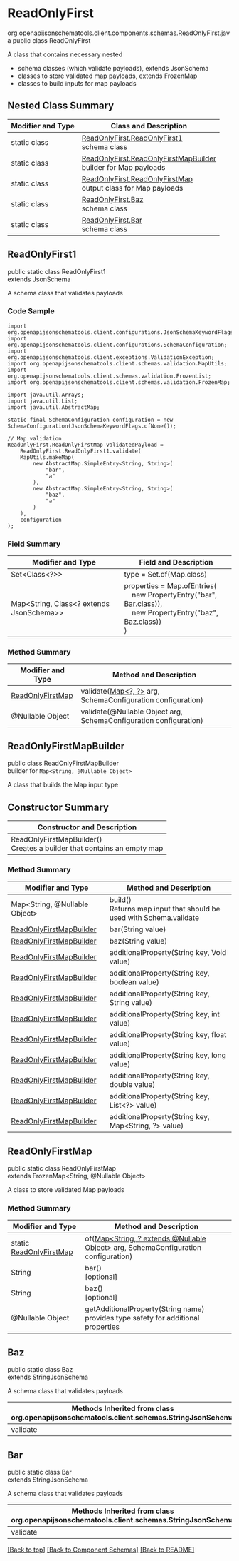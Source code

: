 # ReadOnlyFirst
org.openapijsonschematools.client.components.schemas.ReadOnlyFirst.java
public class ReadOnlyFirst

A class that contains necessary nested
- schema classes (which validate payloads), extends JsonSchema
- classes to store validated map payloads, extends FrozenMap
- classes to build inputs for map payloads

## Nested Class Summary
| Modifier and Type | Class and Description |
| ----------------- | ---------------------- |
| static class | [ReadOnlyFirst.ReadOnlyFirst1](#readonlyfirst1)<br> schema class |
| static class | [ReadOnlyFirst.ReadOnlyFirstMapBuilder](#readonlyfirstmapbuilder)<br> builder for Map payloads |
| static class | [ReadOnlyFirst.ReadOnlyFirstMap](#readonlyfirstmap)<br> output class for Map payloads |
| static class | [ReadOnlyFirst.Baz](#baz)<br> schema class |
| static class | [ReadOnlyFirst.Bar](#bar)<br> schema class |

## ReadOnlyFirst1
public static class ReadOnlyFirst1<br>
extends JsonSchema

A schema class that validates payloads

### Code Sample
```
import org.openapijsonschematools.client.configurations.JsonSchemaKeywordFlags;
import org.openapijsonschematools.client.configurations.SchemaConfiguration;
import org.openapijsonschematools.client.exceptions.ValidationException;
import org.openapijsonschematools.client.schemas.validation.MapUtils;
import org.openapijsonschematools.client.schemas.validation.FrozenList;
import org.openapijsonschematools.client.schemas.validation.FrozenMap;

import java.util.Arrays;
import java.util.List;
import java.util.AbstractMap;

static final SchemaConfiguration configuration = new SchemaConfiguration(JsonSchemaKeywordFlags.ofNone());

// Map validation
ReadOnlyFirst.ReadOnlyFirstMap validatedPayload =
    ReadOnlyFirst.ReadOnlyFirst1.validate(
    MapUtils.makeMap(
        new AbstractMap.SimpleEntry<String, String>(
            "bar",
            "a"
        ),
        new AbstractMap.SimpleEntry<String, String>(
            "baz",
            "a"
        )
    ),
    configuration
);
```

### Field Summary
| Modifier and Type | Field and Description |
| ----------------- | ---------------------- |
| Set<Class<?>> | type = Set.of(Map.class) |
| Map<String, Class<? extends JsonSchema>> | properties = Map.ofEntries(<br>&nbsp;&nbsp;&nbsp;&nbsp;new PropertyEntry("bar", [Bar.class](#bar))),<br>&nbsp;&nbsp;&nbsp;&nbsp;new PropertyEntry("baz", [Baz.class](#baz)))<br>)<br> |

### Method Summary
| Modifier and Type | Method and Description |
| ----------------- | ---------------------- |
| [ReadOnlyFirstMap](#readonlyfirstmap) | validate([Map&lt;?, ?&gt;](#readonlyfirstmapbuilder) arg, SchemaConfiguration configuration) |
| @Nullable Object | validate(@Nullable Object arg, SchemaConfiguration configuration) |
## ReadOnlyFirstMapBuilder
public class ReadOnlyFirstMapBuilder<br>
builder for `Map<String, @Nullable Object>`

A class that builds the Map input type

## Constructor Summary
| Constructor and Description |
| --------------------------- |
| ReadOnlyFirstMapBuilder()<br>Creates a builder that contains an empty map |

### Method Summary
| Modifier and Type | Method and Description |
| ----------------- | ---------------------- |
| Map<String, @Nullable Object> | build()<br>Returns map input that should be used with Schema.validate |
| [ReadOnlyFirstMapBuilder](#readonlyfirstmapbuilder) | bar(String value) |
| [ReadOnlyFirstMapBuilder](#readonlyfirstmapbuilder) | baz(String value) |
| [ReadOnlyFirstMapBuilder](#readonlyfirstmapbuilder) | additionalProperty(String key, Void value) |
| [ReadOnlyFirstMapBuilder](#readonlyfirstmapbuilder) | additionalProperty(String key, boolean value) |
| [ReadOnlyFirstMapBuilder](#readonlyfirstmapbuilder) | additionalProperty(String key, String value) |
| [ReadOnlyFirstMapBuilder](#readonlyfirstmapbuilder) | additionalProperty(String key, int value) |
| [ReadOnlyFirstMapBuilder](#readonlyfirstmapbuilder) | additionalProperty(String key, float value) |
| [ReadOnlyFirstMapBuilder](#readonlyfirstmapbuilder) | additionalProperty(String key, long value) |
| [ReadOnlyFirstMapBuilder](#readonlyfirstmapbuilder) | additionalProperty(String key, double value) |
| [ReadOnlyFirstMapBuilder](#readonlyfirstmapbuilder) | additionalProperty(String key, List<?> value) |
| [ReadOnlyFirstMapBuilder](#readonlyfirstmapbuilder) | additionalProperty(String key, Map<String, ?> value) |

## ReadOnlyFirstMap
public static class ReadOnlyFirstMap<br>
extends FrozenMap<String, @Nullable Object>

A class to store validated Map payloads

### Method Summary
| Modifier and Type | Method and Description |
| ----------------- | ---------------------- |
| static [ReadOnlyFirstMap](#readonlyfirstmap) | of([Map<String, ? extends @Nullable Object>](#readonlyfirstmapbuilder) arg, SchemaConfiguration configuration) |
| String | bar()<br>[optional] |
| String | baz()<br>[optional] |
| @Nullable Object | getAdditionalProperty(String name)<br>provides type safety for additional properties |

## Baz
public static class Baz<br>
extends StringJsonSchema

A schema class that validates payloads

| Methods Inherited from class org.openapijsonschematools.client.schemas.StringJsonSchema |
| ------------------------------------------------------------------ |
| validate                                                           |

## Bar
public static class Bar<br>
extends StringJsonSchema

A schema class that validates payloads

| Methods Inherited from class org.openapijsonschematools.client.schemas.StringJsonSchema |
| ------------------------------------------------------------------ |
| validate                                                           |

[[Back to top]](#top) [[Back to Component Schemas]](../../../README.md#Component-Schemas) [[Back to README]](../../../README.md)
